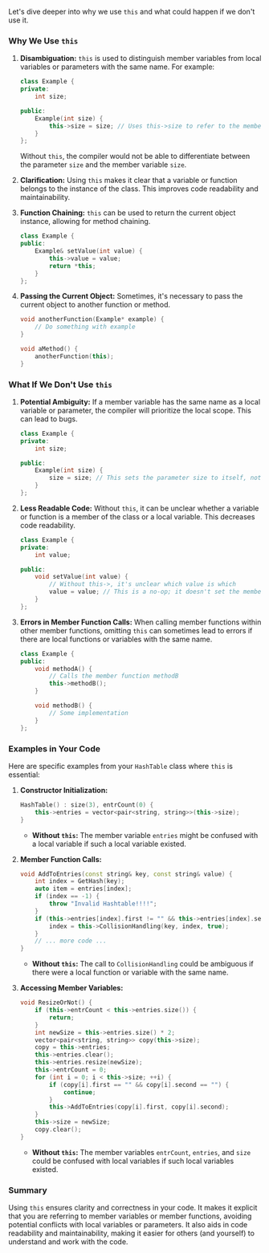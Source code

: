 Let's dive deeper into why we use `this` and what could happen if we don't use it.

### Why We Use `this`

1. **Disambiguation:**
   `this` is used to distinguish member variables from local variables or parameters with the same name. For example:
   ```cpp
   class Example {
   private:
       int size;

   public:
       Example(int size) {
           this->size = size; // Uses this->size to refer to the member variable
       }
   };
   ```
   Without `this`, the compiler would not be able to differentiate between the parameter `size` and the member variable `size`.

2. **Clarification:**
   Using `this` makes it clear that a variable or function belongs to the instance of the class. This improves code readability and maintainability.

3. **Function Chaining:**
   `this` can be used to return the current object instance, allowing for method chaining.
   ```cpp
   class Example {
   public:
       Example& setValue(int value) {
           this->value = value;
           return *this;
       }
   };
   ```

4. **Passing the Current Object:**
   Sometimes, it's necessary to pass the current object to another function or method.
   ```cpp
   void anotherFunction(Example* example) {
       // Do something with example
   }

   void aMethod() {
       anotherFunction(this);
   }
   ```

### What If We Don't Use `this`

1. **Potential Ambiguity:**
   If a member variable has the same name as a local variable or parameter, the compiler will prioritize the local scope. This can lead to bugs.
   ```cpp
   class Example {
   private:
       int size;

   public:
       Example(int size) {
           size = size; // This sets the parameter size to itself, not the member variable
       }
   };
   ```

2. **Less Readable Code:**
   Without `this`, it can be unclear whether a variable or function is a member of the class or a local variable. This decreases code readability.
   ```cpp
   class Example {
   private:
       int value;

   public:
       void setValue(int value) {
           // Without this->, it's unclear which value is which
           value = value; // This is a no-op; it doesn't set the member variable
       }
   };
   ```

3. **Errors in Member Function Calls:**
   When calling member functions within other member functions, omitting `this` can sometimes lead to errors if there are local functions or variables with the same name.
   ```cpp
   class Example {
   public:
       void methodA() {
           // Calls the member function methodB
           this->methodB();
       }

       void methodB() {
           // Some implementation
       }
   };
   ```

### Examples in Your Code

Here are specific examples from your `HashTable` class where `this` is essential:

1. **Constructor Initialization:**
   ```cpp
   HashTable() : size(3), entrCount(0) {
       this->entries = vector<pair<string, string>>(this->size);
   }
   ```
   - **Without `this`:** The member variable `entries` might be confused with a local variable if such a local variable existed.
   
2. **Member Function Calls:**
   ```cpp
   void AddToEntries(const string& key, const string& value) {
       int index = GetHash(key);
       auto item = entries[index];
       if (index == -1) {
           throw "Invalid Hashtable!!!!";
       }
       if (this->entries[index].first != "" && this->entries[index].second != "" && entries[index].first != key) {
           index = this->CollisionHandling(key, index, true);
       }
       // ... more code ...
   }
   ```
   - **Without `this`:** The call to `CollisionHandling` could be ambiguous if there were a local function or variable with the same name.

3. **Accessing Member Variables:**
   ```cpp
   void ResizeOrNot() {
       if (this->entrCount < this->entries.size()) {
           return;
       }
       int newSize = this->entries.size() * 2;
       vector<pair<string, string>> copy(this->size);
       copy = this->entries;
       this->entries.clear();
       this->entries.resize(newSize);
       this->entrCount = 0;
       for (int i = 0; i < this->size; ++i) {
           if (copy[i].first == "" && copy[i].second == "") {
               continue;
           }
           this->AddToEntries(copy[i].first, copy[i].second);
       }
       this->size = newSize;
       copy.clear();
   }
   ```
   - **Without `this`:** The member variables `entrCount`, `entries`, and `size` could be confused with local variables if such local variables existed.

### Summary

Using `this` ensures clarity and correctness in your code. It makes it explicit that you are referring to member variables or member functions, avoiding potential conflicts with local variables or parameters. It also aids in code readability and maintainability, making it easier for others (and yourself) to understand and work with the code.